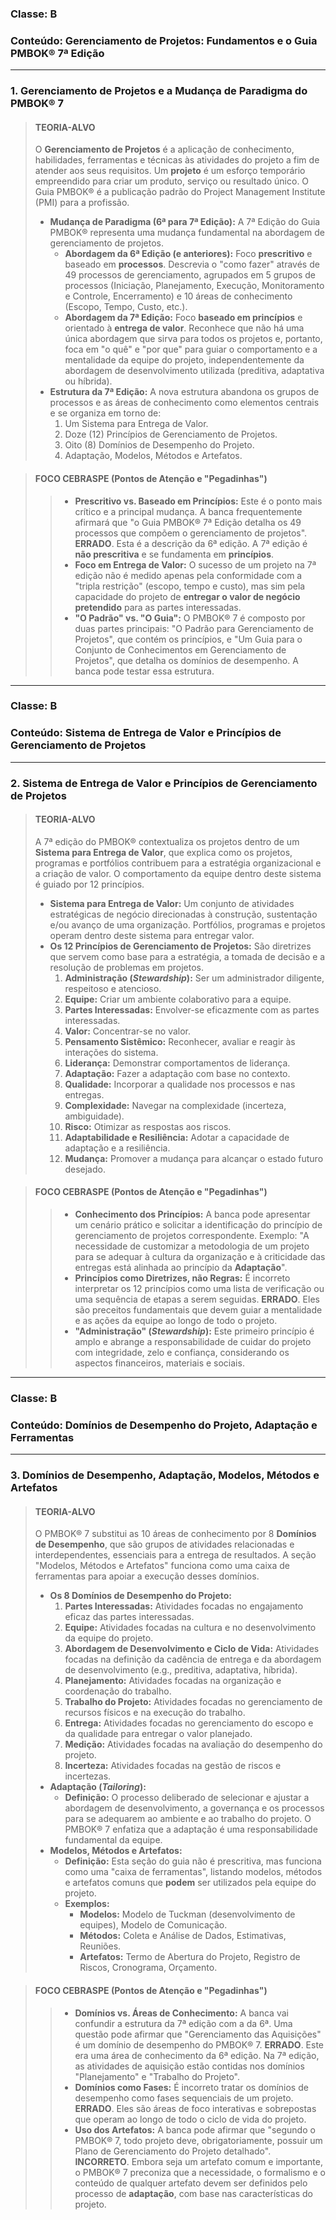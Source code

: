### **Classe:** B
### **Conteúdo:** Gerenciamento de Projetos: Fundamentos e o Guia PMBOK® 7ª Edição

---

### **1. Gerenciamento de Projetos e a Mudança de Paradigma do PMBOK® 7**

> #### **TEORIA-ALVO**
> O **Gerenciamento de Projetos** é a aplicação de conhecimento, habilidades, ferramentas e técnicas às atividades do projeto a fim de atender aos seus requisitos. Um **projeto** é um esforço temporário empreendido para criar um produto, serviço ou resultado único. O Guia PMBOK® é a publicação padrão do Project Management Institute (PMI) para a profissão.
>
> * **Mudança de Paradigma (6ª para 7ª Edição):** A 7ª Edição do Guia PMBOK® representa uma mudança fundamental na abordagem de gerenciamento de projetos.
>     * **Abordagem da 6ª Edição (e anteriores):** Foco **prescritivo** e baseado em **processos**. Descrevia o "como fazer" através de 49 processos de gerenciamento, agrupados em 5 grupos de processos (Iniciação, Planejamento, Execução, Monitoramento e Controle, Encerramento) e 10 áreas de conhecimento (Escopo, Tempo, Custo, etc.).
>     * **Abordagem da 7ª Edição:** Foco **baseado em princípios** e orientado à **entrega de valor**. Reconhece que não há uma única abordagem que sirva para todos os projetos e, portanto, foca em "o quê" e "por que" para guiar o comportamento e a mentalidade da equipe do projeto, independentemente da abordagem de desenvolvimento utilizada (preditiva, adaptativa ou híbrida).
> * **Estrutura da 7ª Edição:** A nova estrutura abandona os grupos de processos e as áreas de conhecimento como elementos centrais e se organiza em torno de:
>     1.  Um Sistema para Entrega de Valor.
>     2.  Doze (12) Princípios de Gerenciamento de Projetos.
>     3.  Oito (8) Domínios de Desempenho do Projeto.
>     4.  Adaptação, Modelos, Métodos e Artefatos.

> #### **FOCO CEBRASPE (Pontos de Atenção e "Pegadinhas")**
> > * **Prescritivo vs. Baseado em Princípios:** Este é o ponto mais crítico e a principal mudança. A banca frequentemente afirmará que "o Guia PMBOK® 7ª Edição detalha os 49 processos que compõem o gerenciamento de projetos". **ERRADO**. Esta é a descrição da 6ª edição. A 7ª edição é **não prescritiva** e se fundamenta em **princípios**.
> > * **Foco em Entrega de Valor:** O sucesso de um projeto na 7ª edição não é medido apenas pela conformidade com a "tripla restrição" (escopo, tempo e custo), mas sim pela capacidade do projeto de **entregar o valor de negócio pretendido** para as partes interessadas.
> > * **"O Padrão" vs. "O Guia":** O PMBOK® 7 é composto por duas partes principais: "O Padrão para Gerenciamento de Projetos", que contém os princípios, e "Um Guia para o Conjunto de Conhecimentos em Gerenciamento de Projetos", que detalha os domínios de desempenho. A banca pode testar essa estrutura.

---

### **Classe:** B
### **Conteúdo:** Sistema de Entrega de Valor e Princípios de Gerenciamento de Projetos

---

### **2. Sistema de Entrega de Valor e Princípios de Gerenciamento de Projetos**

> #### **TEORIA-ALVO**
> A 7ª edição do PMBOK® contextualiza os projetos dentro de um **Sistema para Entrega de Valor**, que explica como os projetos, programas e portfólios contribuem para a estratégia organizacional e a criação de valor. O comportamento da equipe dentro deste sistema é guiado por 12 princípios.
>
> * **Sistema para Entrega de Valor:** Um conjunto de atividades estratégicas de negócio direcionadas à construção, sustentação e/ou avanço de uma organização. Portfólios, programas e projetos operam dentro deste sistema para entregar valor.
> * **Os 12 Princípios de Gerenciamento de Projetos:** São diretrizes que servem como base para a estratégia, a tomada de decisão e a resolução de problemas em projetos.
>     1.  **Administração (*Stewardship*):** Ser um administrador diligente, respeitoso e atencioso.
>     2.  **Equipe:** Criar um ambiente colaborativo para a equipe.
>     3.  **Partes Interessadas:** Envolver-se eficazmente com as partes interessadas.
>     4.  **Valor:** Concentrar-se no valor.
>     5.  **Pensamento Sistêmico:** Reconhecer, avaliar e reagir às interações do sistema.
>     6.  **Liderança:** Demonstrar comportamentos de liderança.
>     7.  **Adaptação:** Fazer a adaptação com base no contexto.
>     8.  **Qualidade:** Incorporar a qualidade nos processos e nas entregas.
>     9.  **Complexidade:** Navegar na complexidade (incerteza, ambiguidade).
>     10. **Risco:** Otimizar as respostas aos riscos.
>     11. **Adaptabilidade e Resiliência:** Adotar a capacidade de adaptação e a resiliência.
>     12. **Mudança:** Promover a mudança para alcançar o estado futuro desejado.

> #### **FOCO CEBRASPE (Pontos de Atenção e "Pegadinhas")**
> > * **Conhecimento dos Princípios:** A banca pode apresentar um cenário prático e solicitar a identificação do princípio de gerenciamento de projetos correspondente. Exemplo: "A necessidade de customizar a metodologia de um projeto para se adequar à cultura da organização e à criticidade das entregas está alinhada ao princípio da **Adaptação**".
> > * **Princípios como Diretrizes, não Regras:** É incorreto interpretar os 12 princípios como uma lista de verificação ou uma sequência de etapas a serem seguidas. **ERRADO**. Eles são preceitos fundamentais que devem guiar a mentalidade e as ações da equipe ao longo de todo o projeto.
> > * **"Administração" (*Stewardship*):** Este primeiro princípio é amplo e abrange a responsabilidade de cuidar do projeto com integridade, zelo e confiança, considerando os aspectos financeiros, materiais e sociais.

---

### **Classe:** B
### **Conteúdo:** Domínios de Desempenho do Projeto, Adaptação e Ferramentas

---

### **3. Domínios de Desempenho, Adaptação, Modelos, Métodos e Artefatos**

> #### **TEORIA-ALVO**
> O PMBOK® 7 substitui as 10 áreas de conhecimento por 8 **Domínios de Desempenho**, que são grupos de atividades relacionadas e interdependentes, essenciais para a entrega de resultados. A seção "Modelos, Métodos e Artefatos" funciona como uma caixa de ferramentas para apoiar a execução desses domínios.
>
> * **Os 8 Domínios de Desempenho do Projeto:**
>     1.  **Partes Interessadas:** Atividades focadas no engajamento eficaz das partes interessadas.
>     2.  **Equipe:** Atividades focadas na cultura e no desenvolvimento da equipe do projeto.
>     3.  **Abordagem de Desenvolvimento e Ciclo de Vida:** Atividades focadas na definição da cadência de entrega e da abordagem de desenvolvimento (e.g., preditiva, adaptativa, híbrida).
>     4.  **Planejamento:** Atividades focadas na organização e coordenação do trabalho.
>     5.  **Trabalho do Projeto:** Atividades focadas no gerenciamento de recursos físicos e na execução do trabalho.
>     6.  **Entrega:** Atividades focadas no gerenciamento do escopo e da qualidade para entregar o valor planejado.
>     7.  **Medição:** Atividades focadas na avaliação do desempenho do projeto.
>     8.  **Incerteza:** Atividades focadas na gestão de riscos e incertezas.
> * **Adaptação (*Tailoring*):**
>     * **Definição:** O processo deliberado de selecionar e ajustar a abordagem de desenvolvimento, a governança e os processos para se adequarem ao ambiente e ao trabalho do projeto. O PMBOK® 7 enfatiza que a adaptação é uma responsabilidade fundamental da equipe.
> * **Modelos, Métodos e Artefatos:**
>     * **Definição:** Esta seção do guia não é prescritiva, mas funciona como uma "caixa de ferramentas", listando modelos, métodos e artefatos comuns que **podem** ser utilizados pela equipe do projeto.
>     * **Exemplos:**
>         * **Modelos:** Modelo de Tuckman (desenvolvimento de equipes), Modelo de Comunicação.
>         * **Métodos:** Coleta e Análise de Dados, Estimativas, Reuniões.
>         * **Artefatos:** Termo de Abertura do Projeto, Registro de Riscos, Cronograma, Orçamento.

> #### **FOCO CEBRASPE (Pontos de Atenção e "Pegadinhas")**
> > * **Domínios vs. Áreas de Conhecimento:** A banca vai confundir a estrutura da 7ª edição com a da 6ª. Uma questão pode afirmar que "Gerenciamento das Aquisições" é um domínio de desempenho do PMBOK® 7. **ERRADO**. Este era uma área de conhecimento da 6ª edição. Na 7ª edição, as atividades de aquisição estão contidas nos domínios "Planejamento" e "Trabalho do Projeto".
> > * **Domínios como Fases:** É incorreto tratar os domínios de desempenho como fases sequenciais de um projeto. **ERRADO**. Eles são áreas de foco interativas e sobrepostas que operam ao longo de todo o ciclo de vida do projeto.
> > * **Uso dos Artefatos:** A banca pode afirmar que "segundo o PMBOK® 7, todo projeto deve, obrigatoriamente, possuir um Plano de Gerenciamento do Projeto detalhado". **INCORRETO**. Embora seja um artefato comum e importante, o PMBOK® 7 preconiza que a necessidade, o formalismo e o conteúdo de qualquer artefato devem ser definidos pelo processo de **adaptação**, com base nas características do projeto.
